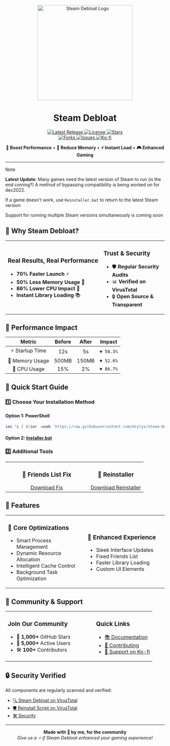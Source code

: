 <p align="center">
  <img src="https://raw.githubusercontent.com/mtytyx/Steam-Debloat/main/assets/logo.png" alt="Steam Debloat Logo" width="300"/>
</p>

<h1 align="center">Steam Debloat</h1>

<p align="center">
  <a href="https://github.com/mtytyx/Steam-Debloat/releases/latest">
    <img src="https://img.shields.io/github/v/release/mtytyx/Steam-Debloat?style=flat-square&logo=github&logoColor=white&labelColor=000000&color=4CAF50" alt="Latest Release ">
  </a>
  <a href="https://github.com/mtytyx/Steam-Debloat/blob/main/LICENSE">
    <img src="https://img.shields.io/github/license/mtytyx/Steam-Debloat?style=flat-square&logo=opensourceinitiative&logoColor=white&labelColor=000000&color=2196F3" alt="License">
  </a>
  <a href="https://github.com/mtytyx/Steam-Debloat/stargazers">
    <img src="https://img.shields.io/github/stars/mtytyx/Steam-Debloat?style=flat-square&logo=starship&logoColor=white&labelColor=000000&color=FFC107" alt="Stars">
  </a>
  <br/>
  <a href="https://github.com/mtytyx/Steam-Debloat/network/members">
    <img src="https://img.shields.io/github/forks/mtytyx/Steam-Debloat?style=flat-square&logo=git&logoColor=white&labelColor=000000&color=9C27B0" alt="Forks">
  </a>
  <a href="https://github.com/mtytyx/Steam-Debloat/issues">
    <img src="https://img.shields.io/github/issues/mtytyx/Steam-Debloat?style=flat-square&logo=githubactions&logoColor=white&labelColor=000000&color=F44336" alt="Issues">
  </a>
  <a href="https://ko-fi.com/l1lkid">
    <img src="https://img.shields.io/badge/support-Ko--fi-FF5E5B?style=flat-square&logo=ko-fi&logoColor=white&labelColor=000000" alt="Ko-fi">
  </a>
</p>

<p align="center">
  <b>🚀 Boost Performance</b> • <b>💾 Reduce Memory</b> • <b>⚡ Instant Load</b> • <b>🎮 Enhanced Gaming</b>
</p>

---

> [!NOTE]
> **Latest Update**: Many games need the latest version of Steam to run (is the end coming?) A method of bypassing compatibility is being worked on for dec2022.
>
> If a game doesn't work, use `Reinstaller.bat` to return to the latest Steam version
>
> Support for running multiple Steam versions simultaneously is coming soon


## 🌟 Why Steam Debloat?

<table>
<tr>
<td width="60%">

### Real Results, Real Performance

- **70% Faster Launch** ⚡
- **50% Less Memory Usage** 💾
- **86% Lower CPU Impact** 🔄
- **Instant Library Loading** 📚

</td>
<td width="40%">

### Trust & Security

- 🛡️ **Regular Security Audits**
- 📊 **Verified on VirusTotal**
- 🔒 **Open Source & Transparent**

</td>
</tr>
</table>

## 🎯 Performance Impact

| Metric | Before | After | Impact |
|:------:|:------:|:-----:|:------:|
| ⚡ Startup Time | 12s | 5s | `▼ 58.3%` |
| 💾 Memory Usage | 500MB | 150MB | `▼ 52.6%` |
| 🔄 CPU Usage | 15% | 2% | `▼ 86.7%` |

## 🚀 Quick Start Guide

### 1️⃣ Choose Your Installation Method

#### Option 1: PowerShell
```powershell
iex "& { $(iwr -useb 'https://raw.githubusercontent.com/mtytyx/Steam-Debloat/main/script/app.ps1') }"
```

#### Option 2: [Installer.bat](https://github.com/mtytyx/Steam-Debloat/releases/download/v1.0.067/Installer.bat)

### 2️⃣ Additional Tools

<table>
<tr>
<td width="60%" align="center">
<h3>👥 Friends List Fix</h3>
<a href="https://github.com/TiberiumFusion/FixedSteamFriendsUI/releases">Download Fix</a>
</td>
<td width="60%" align="center">
<h3>🔬 Reinstaller</h3>
<a href="https://github.com/mtytyx/Steam-Debloat/releases/download/v1.0.067/Reinstaller.bat">Download Reinstaller</a>
</td>
</tr>
</table>

## 💎 Features

<table>
<tr>
<td width="50%">

### 🔧 Core Optimizations
- Smart Process Management
- Dynamic Resource Allocation
- Intelligent Cache Control
- Background Task Optimization

</td>
<td width="50%">

### 🎨 Enhanced Experience
- Sleek Interface Updates
- Fixed Friends List
- Faster Library Loading
- Custom UI Elements

</td>
</tr>
</table>

## 🤝 Community & Support

<table>
<tr>
<td width="60%">

### Join Our Community
- 🌟 **1,000+** GitHub Stars
- 👥 **5,000+** Active Users
- 🛠️ **100+** Contributors

</td>
<td width="80%">

### Quick Links
- [📚 Documentation](https://github.com/mtytyx/Steam-Debloat/blob/main/assets/wiki.md)
- [🔧 Contributing](https://github.com/mtytyx/Steam-Debloat/assets/CONTRIBUTING.md)
- [💖 Support on Ko-fi](https://ko-fi.com/l1lkid)

</td>
</tr>
</table>

## 🔒 Security Verified

All components are regularly scanned and verified:
- [🔍 Steam Debloat on VirusTotal](https://www.virustotal.com/gui/file/dc17c9ec9510b9e0d741d9dd0ebb8af5ba80412cae14fd38545f44fe9ce10add)
- [🛡️ Reinstall Script on VirusTotal](https://www.virustotal.com/gui/file/1fd1e16a6cc9540b4ba05f54cb9d455ba43b16ea4cdacc25eaac6e410c8479a8)
- [🛠️ Security](https://github.com/mtytyx/Steam-Debloat/blob/main/SECURITY.md)


---

<p align="center">
<b>Made with 💖 by me, for the community</b><br>
<i>Give us a ⭐ if Steam Debloat enhanced your gaming experience!</i>
</p>
